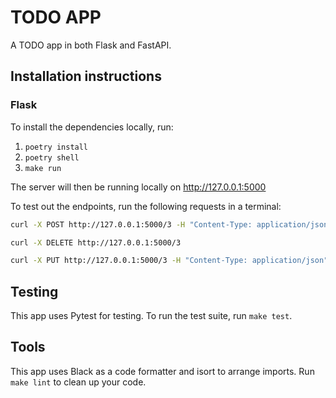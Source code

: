 # TODO APP

A TODO app in both Flask and FastAPI.

## Installation instructions

### Flask
To install the dependencies locally, run:
1. `poetry install`
2. `poetry shell`
3. `make run`
    
The server will then be running locally on http://127.0.0.1:5000

To test out the endpoints, run the following requests in a terminal:
```bash
curl -X POST http://127.0.0.1:5000/3 -H "Content-Type: application/json" -d '{"id": 4,"description": "created","priority": 1}'  

curl -X DELETE http://127.0.0.1:5000/3

curl -X PUT http://127.0.0.1:5000/3 -H "Content-Type: application/json" -d '{"id": 3,"description": "changed","priority": 3}'  

```
## Testing
This app uses Pytest for testing. To run the test suite, run `make test`.

## Tools
This app uses Black as a code formatter and isort to arrange imports. Run `make lint` to clean up your code.

